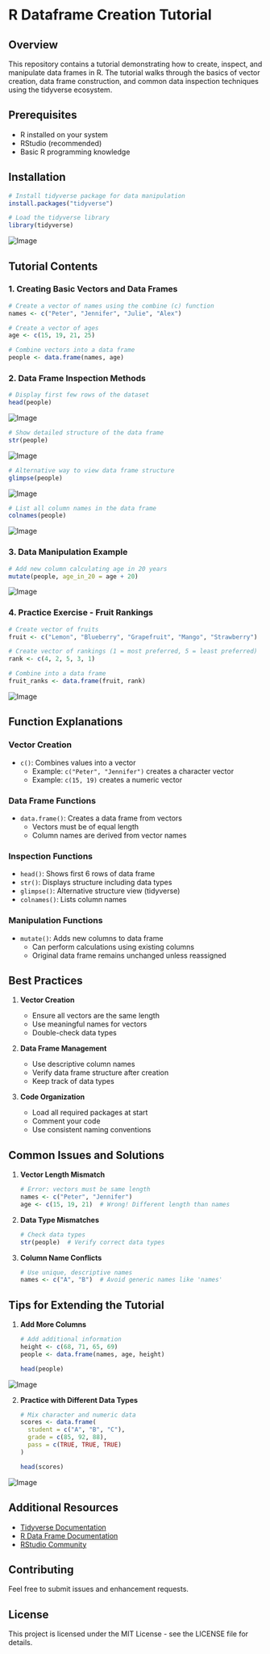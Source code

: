 # R Dataframe Creation Tutorial

## Overview
This repository contains a tutorial demonstrating how to create, inspect, and manipulate data frames in R. The tutorial walks through the basics of vector creation, data frame construction, and common data inspection techniques using the tidyverse ecosystem.

## Prerequisites
- R installed on your system
- RStudio (recommended)
- Basic R programming knowledge

## Installation

```R
# Install tidyverse package for data manipulation
install.packages("tidyverse")

# Load the tidyverse library
library(tidyverse)
```
![Image](https://github.com/user-attachments/assets/622ed6ee-bbfd-4f67-a4bd-d2fbc11b48ce)

## Tutorial Contents

### 1. Creating Basic Vectors and Data Frames

```R
# Create a vector of names using the combine (c) function
names <- c("Peter", "Jennifer", "Julie", "Alex")

# Create a vector of ages
age <- c(15, 19, 21, 25)

# Combine vectors into a data frame
people <- data.frame(names, age)
```

### 2. Data Frame Inspection Methods

```R
# Display first few rows of the dataset
head(people)
```
![Image](https://github.com/user-attachments/assets/0faff082-2307-44ee-84eb-cef78081485e)
```R
# Show detailed structure of the data frame
str(people)
```
![Image](https://github.com/user-attachments/assets/6a41f6b3-372f-4922-9091-4d312a7c5d02)
```R
# Alternative way to view data frame structure
glimpse(people)
```
![Image](https://github.com/user-attachments/assets/87a3378f-717c-4e72-b520-a2b398ef1405)
```R
# List all column names in the data frame
colnames(people)
```
![Image](https://github.com/user-attachments/assets/fc5f99cf-af66-4846-948a-447cd5887ac2)
### 3. Data Manipulation Example

```R
# Add new column calculating age in 20 years
mutate(people, age_in_20 = age + 20)
```
![Image](https://github.com/user-attachments/assets/2965925d-873a-40b0-a7df-bd08ca5bf30c)
### 4. Practice Exercise - Fruit Rankings

```R
# Create vector of fruits
fruit <- c("Lemon", "Blueberry", "Grapefruit", "Mango", "Strawberry")

# Create vector of rankings (1 = most preferred, 5 = least preferred)
rank <- c(4, 2, 5, 3, 1)

# Combine into a data frame
fruit_ranks <- data.frame(fruit, rank)
```
![Image](https://github.com/user-attachments/assets/354e8776-fca5-4545-8441-bf6861348457)
## Function Explanations

### Vector Creation
- `c()`: Combines values into a vector
  - Example: `c("Peter", "Jennifer")` creates a character vector
  - Example: `c(15, 19)` creates a numeric vector

### Data Frame Functions
- `data.frame()`: Creates a data frame from vectors
  - Vectors must be of equal length
  - Column names are derived from vector names

### Inspection Functions
- `head()`: Shows first 6 rows of data frame
- `str()`: Displays structure including data types
- `glimpse()`: Alternative structure view (tidyverse)
- `colnames()`: Lists column names

### Manipulation Functions
- `mutate()`: Adds new columns to data frame
  - Can perform calculations using existing columns
  - Original data frame remains unchanged unless reassigned

## Best Practices

1. **Vector Creation**
   - Ensure all vectors are the same length
   - Use meaningful names for vectors
   - Double-check data types

2. **Data Frame Management**
   - Use descriptive column names
   - Verify data frame structure after creation
   - Keep track of data types

3. **Code Organization**
   - Load all required packages at start
   - Comment your code
   - Use consistent naming conventions

## Common Issues and Solutions

1. **Vector Length Mismatch**
   ```R
   # Error: vectors must be same length
   names <- c("Peter", "Jennifer")
   age <- c(15, 19, 21)  # Wrong! Different length than names
   ```

2. **Data Type Mismatches**
   ```R
   # Check data types
   str(people)  # Verify correct data types
   ```

3. **Column Name Conflicts**
   ```R
   # Use unique, descriptive names
   names <- c("A", "B")  # Avoid generic names like 'names'
   ```

## Tips for Extending the Tutorial

1. **Add More Columns**
   ```R
   # Add additional information
   height <- c(68, 71, 65, 69)
   people <- data.frame(names, age, height)

   head(people)
   ```
  ![Image](https://github.com/user-attachments/assets/4695663c-61d0-4dc9-b84a-ce4e85fc40d4)

2. **Practice with Different Data Types**
   ```R
   # Mix character and numeric data
   scores <- data.frame(
     student = c("A", "B", "C"),
     grade = c(85, 92, 88),
     pass = c(TRUE, TRUE, TRUE)
   )

   head(scores)
   ```
  ![Image](https://github.com/user-attachments/assets/151df897-741b-4d04-b7d3-a3e3a9935b81)

## Additional Resources
- [Tidyverse Documentation](https://www.tidyverse.org/)
- [R Data Frame Documentation](https://www.rdocumentation.org/packages/base/versions/3.6.2/topics/data.frame)
- [RStudio Community](https://community.rstudio.com/)

## Contributing
Feel free to submit issues and enhancement requests.

## License
This project is licensed under the MIT License - see the LICENSE file for details.
